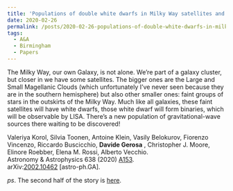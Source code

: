 ```yaml
---
title: 'Populations of double white dwarfs in Milky Way satellites and their detectability with LISA'
date: 2020-02-26
permalink: /posts/2020-02-26-populations-of-double-white-dwarfs-in-milky-way-satellites-and-their-detectability-with-lisa
tags:
  - A&A
  - Birmingham
  - Papers
---
```


The Milky Way, our own Galaxy, is not alone. We’re part of a galaxy cluster, but closer in we have some satellites. The bigger ones are the Large and Small Magellanic Clouds (which unfortunately I’ve never seen because they are in the southern hemisphere) but also other smaller ones: faint groups of stars in the outskirts of the Milky Way. Much like all galaxies, these faint satellites will have white dwarfs, those white dwarf will form binaries, which will be observable by LISA. There’s a new population of gravitational-wave sources there waiting to be discovered!

Valeriya Korol, Silvia Toonen, Antoine Klein, Vasily Belokurov, Fiorenzo Vincenzo, Riccardo Buscicchio, **Davide Gerosa** , Christopher J. Moore, Elinore Roebber, Elena M. Rossi, Alberto Vecchio.  
Astronomy & Astrophysics 638 (2020) [A153](<https://www.aanda.org/articles/aa/full_html/2020/04/aa36528-19/aa36528-19.html>).  
arXiv:[2002.10462](<http://arxiv.org/abs/arXiv:2002.10462>) [astro-ph.GA].

_ps_. The second half of the story is [here](<../../../../../index.html?p=3050>).

